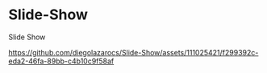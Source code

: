 # Slide-Show
Slide Show


https://github.com/diegolazarocs/Slide-Show/assets/111025421/f299392c-eda2-46fa-89bb-c4b10c9f58af

